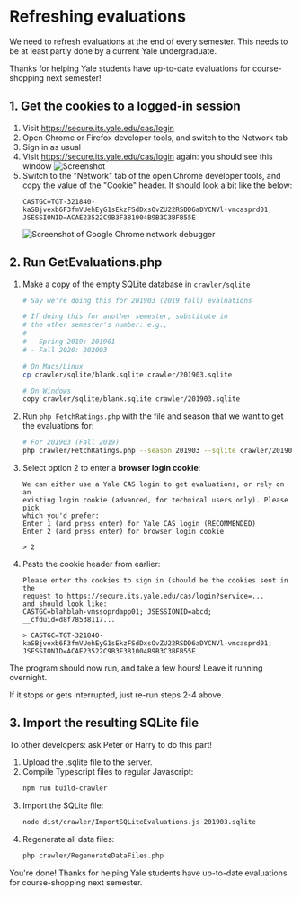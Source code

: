 # Refreshing evaluations

We need to refresh evaluations at the end of every semester. This needs to be at least partly done by a current Yale undergraduate.

Thanks for helping Yale students have up-to-date evaluations for course-shopping next semester!

## 1. Get the cookies to a logged-in session

1. Visit https://secure.its.yale.edu/cas/login
2. Open Chrome or Firefox developer tools, and switch to the Network tab
3. Sign in as usual
4. Visit https://secure.its.yale.edu/cas/login again: you should see this window
   ![Screenshot](https://i.imgur.com/Z7gWpAw.png)
5. Switch to the "Network" tab of the open Chrome developer tools, and copy the value of the "Cookie" header. It should look a bit like the below:
   ```
   CASTGC=TGT-321840-kaSBjvexb6F3fmVUehEyG1sEkzFSdDxsOvZU22RSDD6aDYCNVl-vmcasprd01; JSESSIONID=ACAE23522C9B3F381004B9B3C3BFB55E
   ```
   ![Screenshot of Google Chrome network debugger](https://i.imgur.com/mlTb5xG.png)

## 2. Run GetEvaluations.php

1. Make a copy of the empty SQLite database in `crawler/sqlite`

   ```sh
   # Say we're doing this for 201903 (2019 fall) evaluations

   # If doing this for another semester, substitute in
   # the other semester's number: e.g.,
   #
   # - Spring 2019: 201901
   # - Fall 2020: 202003

   # On Macs/Linux
   cp crawler/sqlite/blank.sqlite crawler/201903.sqlite

   # On Windows
   copy crawler/sqlite/blank.sqlite crawler/201903.sqlite
   ```

2. Run `php FetchRatings.php` with the file and season that we want to get the evaluations for:

   ```sh
   # For 201903 (Fall 2019)
   php crawler/FetchRatings.php --season 201903 --sqlite crawler/201903.sqlite
   ```

3. Select option 2 to enter a **browser login cookie**:

   ```
   We can either use a Yale CAS login to get evaluations, or rely on an
   existing login cookie (advanced, for technical users only). Please pick
   which you'd prefer:
   Enter 1 (and press enter) for Yale CAS login (RECOMMENDED)
   Enter 2 (and press enter) for browser login cookie

   > 2
   ```

4. Paste the cookie header from earlier:

   ```
   Please enter the cookies to sign in (should be the cookies sent in the
   request to https://secure.its.yale.edu/cas/login?service=...
   and should look like:
   CASTGC=blahblah-vmssoprdapp01; JSESSIONID=abcd; __cfduid=d8f78538117...

   > CASTGC=TGT-321840-kaSBjvexb6F3fmVUehEyG1sEkzFSdDxsOvZU22RSDD6aDYCNVl-vmcasprd01; JSESSIONID=ACAE23522C9B3F381004B9B3C3BFB55E
   ```

The program should now run, and take a few hours! Leave it running overnight.

If it stops or gets interrupted, just re-run steps 2-4 above.

## 3. Import the resulting SQLite file

To other developers: ask Peter or Harry to do this part!

1. Upload the .sqlite file to the server.
2. Compile Typescript files to regular Javascript:
   ```sh
   npm run build-crawler
   ```
3. Import the SQLite file:
   ```sh
   node dist/crawler/ImportSQLiteEvaluations.js 201903.sqlite
   ```
4. Regenerate all data files:
   ```sh
   php crawler/RegenerateDataFiles.php
   ```

You're done! Thanks for helping Yale students have up-to-date evaluations for course-shopping next semester.
